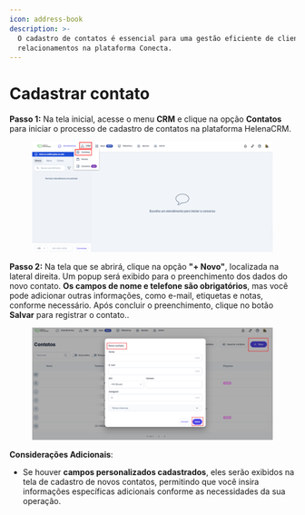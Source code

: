 ```yaml
---
icon: address-book
description: >-
  O cadastro de contatos é essencial para uma gestão eficiente de clientes e
  relacionamentos na plataforma Conecta.
---
```


# Cadastrar contato

**Passo 1:** Na tela inicial, acesse o menu **CRM** e clique na opção **Contatos** para iniciar o processo de cadastro de contatos na plataforma HelenaCRM.

<figure><img src="../../../.gitbook/assets/image (3) (1) (1) (1) (1) (1) (1) (1) (1) (1) (1) (1) (1) (1) (1) (1) (1) (1) (1).png" alt=""><figcaption></figcaption></figure>

**Passo 2:** Na tela que se abrirá, clique na opção **"+ Novo"**, localizada na lateral direita. Um popup será exibido para o preenchimento dos dados do novo contato. **Os campos de nome e telefone são obrigatórios**, mas você pode adicionar outras informações, como e-mail, etiquetas e notas, conforme necessário. Após concluir o preenchimento, clique no botão **Salvar** para registrar o contato..

<figure><img src="../../../.gitbook/assets/image (4) (1) (1) (1) (1) (1) (1) (1) (1) (1) (1) (1) (1) (1) (1) (1) (1) (1).png" alt=""><figcaption></figcaption></figure>

**Considerações Adicionais**:

* Se houver **campos personalizados cadastrados**, eles serão exibidos na tela de cadastro de novos contatos, permitindo que você insira informações específicas adicionais conforme as necessidades da sua operação.
